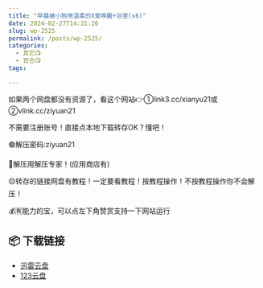 ```yaml
---
title: "早晨被小狗用温柔的X爱唤醒+浴室(x6)"
date: 2024-02-27T14:31:26
slug: wp-2525
permalink: /posts/wp-2525/
categories:
  - 其它📺
  - 百合📺
tags:

---
```


如果两个网盘都没有资源了，看这个网站👉①link3.cc/xianyu21或②vlink.cc/ziyuan21

不需要注册账号！直接点本地下载转存OK？懂吧！

🟢解压密码:ziyuan21

🔵解压用解压专家！(应用商店有)

🟡转存的链接网盘有教程！一定要看教程！按教程操作！不按教程操作你不会解压！

💰🈶能力的宝，可以点左下角赞赏支持一下网站运行

## 📦 下载链接
- [迅雷云盘](https://blziyuan21.com/pay-download/2525?key=aa2caa2d35&down_id=0)
- [123云盘](https://blziyuan21.com/pay-download/2525?key=aa2caa2d35&down_id=1)

